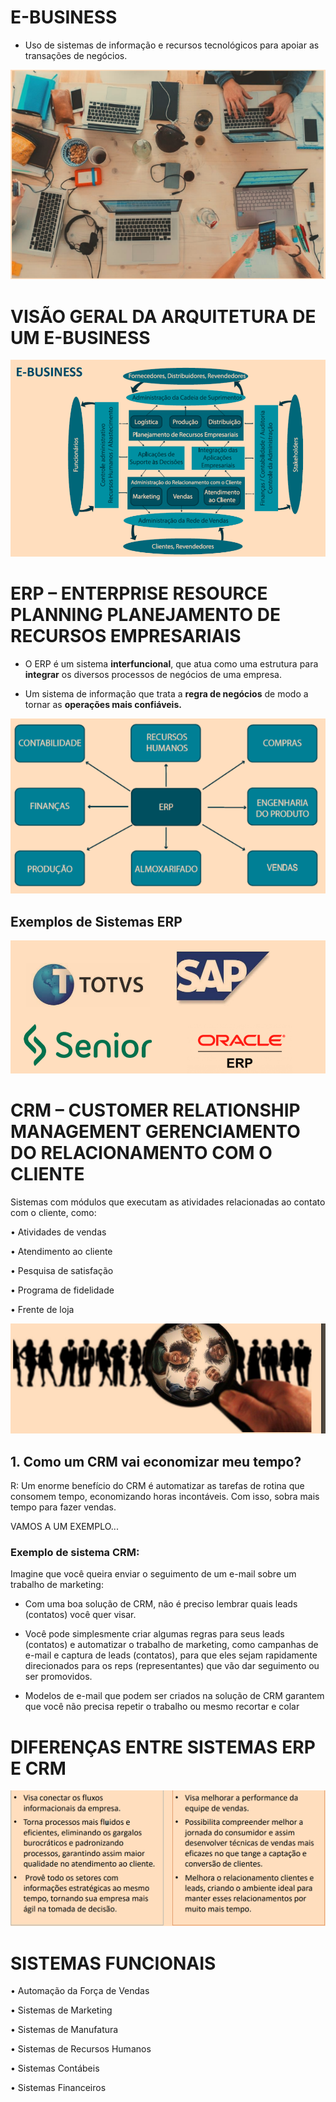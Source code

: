 # E-BUSINESS

- Uso de sistemas de
informação e recursos
tecnológicos para apoiar
as transações de
negócios.

![E-Business](img/E-Business.PNG)

# VISÃO GERAL DA ARQUITETURA DE UM E-BUSINESS

![ArquiteturaDeUmEBusiness](img/ArquiteturaE-Business.PNG)

# ERP – ENTERPRISE RESOURCE PLANNING PLANEJAMENTO DE RECURSOS EMPRESARIAIS

- O ERP é um sistema
**interfuncional**, que atua
como uma estrutura para
**integrar** os diversos
processos de negócios de
uma empresa.

- Um sistema de informação
que trata a **regra de negócios**
de modo a tornar as
**operações mais confiáveis.**

![ERP](img/ERP.PNG)

## Exemplos de Sistemas ERP

![ERP2](img/ERP2.PNG)

# CRM – CUSTOMER RELATIONSHIP MANAGEMENT GERENCIAMENTO DO RELACIONAMENTO COM O CLIENTE

Sistemas com módulos que executam as
atividades relacionadas ao contato com
o cliente, como:

• Atividades de vendas

• Atendimento ao cliente

• Pesquisa de satisfação

• Programa de fidelidade

• Frente de loja

![CRM](img/CRM.PNG)

## 1. Como um CRM vai economizar meu tempo?

R: Um enorme benefício do CRM é automatizar as tarefas de
rotina que consomem tempo, economizando horas incontáveis.
Com isso, sobra mais tempo para fazer vendas.

VAMOS A UM EXEMPLO...

### Exemplo de sistema CRM: 

Imagine que você queira enviar o seguimento de um e-mail sobre um
trabalho de marketing:

- Com uma boa solução de CRM, não é preciso lembrar quais leads (contatos)
você quer visar. 

- Você pode simplesmente criar algumas regras para seus leads (contatos) e
automatizar o trabalho de marketing, como campanhas de e-mail e captura
de leads (contatos), para que eles sejam rapidamente direcionados para os
reps (representantes) que vão dar seguimento ou ser promovidos.

- Modelos de e-mail que podem ser criados na solução de CRM garantem que
você não precisa repetir o trabalho ou mesmo recortar e colar

# DIFERENÇAS ENTRE SISTEMAS ERP E CRM

![ERPxCRM](img/ERPxCRM.PNG)

# SISTEMAS FUNCIONAIS

• Automação da Força de Vendas

• Sistemas de Marketing

• Sistemas de Manufatura

• Sistemas de Recursos Humanos

• Sistemas Contábeis

• Sistemas Financeiros
